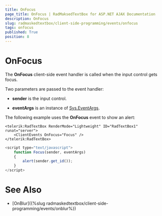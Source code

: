 ```yaml
---
title: OnFocus
page_title: OnFocus | RadMaksedTextBox for ASP.NET AJAX Documentation
description: OnFocus
slug: radmaskedtextbox/client-side-programming/events/onfocus
tags: onfocus
published: True
position: 8
---
```


# OnFocus



The **OnFocus** client-side event handler is called when the input control gets focus.


Two parameters are passed to the event handler:

* **sender** is the input control.

* **eventArgs** is an instance of [Sys.EventArgs](http://www.asp.net/AJAX/Documentation/Live/ClientReference/Sys/EventArgsClass/default.aspx).

The following example uses the **OnFocus** event to show an alert:

````ASPNET
<telerik:RadTextBox RenderMode="Lightweight" ID="RadTextBox1" runat="server">
	<ClientEvents OnFocus="Focus" />
</telerik:RadTextBox>
````



````JavaScript
<script type="text/javascript">
	function Focus(sender, eventArgs)
	{
		alert(sender.get_id());
	}
</script>
````



# See Also


 * [OnBlur]({%slug radmaskedtextbox/client-side-programming/events/onblur%})
